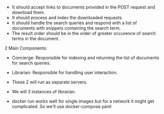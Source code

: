 * It should accept links to documents provided in the POST request and download them.
* It should process and index the downloaded requests.
* It should handle the search queries and respond with a list of documents with snippets containing the search term.
* The result order should be in the order of greater occurence of search terms in the document.


2 Main Components:
* Concierge: Responsible for indexing and returning the list of documents for search queries.
* Librarian: Responsible for handling user interaction.

* These 2 will run as separate servers.
* We will 3 instances of librarian.
* docker run works well for single images but for a network it might get complicated. So we'll use docker-compose.yaml